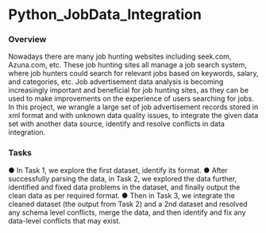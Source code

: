 # Python_JobData_Integration

### Overview
Nowadays there are many job hunting websites including seek.com, Azuna.com, etc. These job hunting sites all manage a job search system, where job hunters could search for relevant jobs based on keywords, salary, and categories, etc. Job advertisement data analysis is becoming increasingly important and beneficial for job hunting sites, as they can be used to make improvements on the experience of users searching for jobs.
In this project, we wrangle a large set of job advertisement records stored in xml format and with unknown data quality issues, to integrate the given data set with another data source, identify and resolve conflicts in data integration. 

### Tasks
● In Task 1, we explore the first dataset, identify its format.
● After successfully parsing the data, in Task 2, we explored the data further, identified and fixed data problems in the dataset, and finally output the clean data as per required format.
● Then in Task 3, we integrate the cleaned dataset (the output from Task 2) and a 2nd dataset and resolved any schema level conflicts, merge the data, and then identify and fix any data-level conflicts that may exist.
